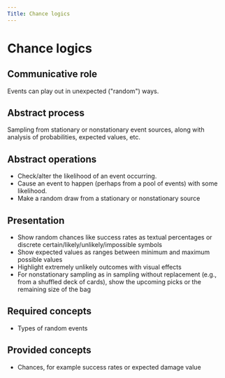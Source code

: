 ```yaml
---
Title: Chance logics 
---
```


# Chance logics

## Communicative role

Events can play out in unexpected ("random") ways.

## Abstract process

Sampling from stationary or nonstationary event sources, along with analysis of probabilities, expected values, etc.

## Abstract operations

* Check/alter the likelihood of an event occurring.
* Cause an event to happen (perhaps from a pool of events) with some likelihood.
* Make a random draw from a stationary or nonstationary source

## Presentation

* Show random chances like success rates as textual percentages or discrete certain/likely/unlikely/impossible symbols
* Show expected values as ranges between minimum and maximum possible values
* Highlight extremely unlikely outcomes with visual effects
* For nonstationary sampling as in sampling without replacement (e.g., from a shuffled deck of cards), show the upcoming picks or the remaining size of the bag

## Required concepts

* Types of random events

## Provided concepts

* Chances, for example success rates or expected damage value
